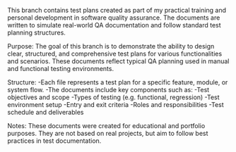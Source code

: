 This branch contains test plans created as part of my practical training and personal development in software quality assurance.
The documents are written to simulate real-world QA documentation and follow standard test planning structures.

Purpose:
The goal of this branch is to demonstrate the ability to design clear, structured, and comprehensive test plans for various functionalities and scenarios.
These documents reflect typical QA planning used in manual and functional testing environments.

Structure:
-Each file represents a test plan for a specific feature, module, or system flow.
-The documents include key components such as:
-Test objectives and scope
-Types of testing (e.g. functional, regression)
-Test environment setup
-Entry and exit criteria
-Roles and responsibilities
-Test schedule and deliverables

Notes:
These documents were created for educational and portfolio purposes. 
They are not based on real projects, but aim to follow best practices in test documentation.

